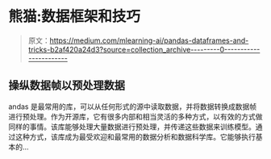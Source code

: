 # 熊猫:数据框架和技巧

> 原文：<https://medium.com/mlearning-ai/pandas-dataframes-and-tricks-b2af420a24d3?source=collection_archive---------0----------------------->

## 操纵数据帧以预处理数据

andas 是最常用的库，可以从任何形式的源中读取数据，并将数据转换成数据帧进行预处理。作为开源库，它有很多内部和相当灵活的多种方式，以有效的方式做同样的事情。该库能够处理大量数据进行预处理，并传递这些数据来训练模型。通过这种方式，该库成为最受欢迎和最常用的数据分析和数据科学库。它能够执行基本的…